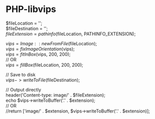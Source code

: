 # PHP-libvips

$fileLocation = '';  
$fileDestination = '';  
$fileExtension = pathinfo($fileLocation, PATHINFO_EXTENSION);  

$vips = Image::newFromFile($fileLocation);  
$vips = fixImageOrientation($vips);  
$vips = fitInBox($vips, 200, 200);  
// OR  
$vips = fillBox($fileLocation, 200, 200);  

// Save to disk  
$vips->writeToFile($fileDestination);

// Output directly  
header('Content-type: image/' . $fileExtension);  
echo $vips->writeToBuffer('.' . $extension);  
// OR  
//return ['image/' . $extension, $vips->writeToBuffer('.' . $extension)];  
